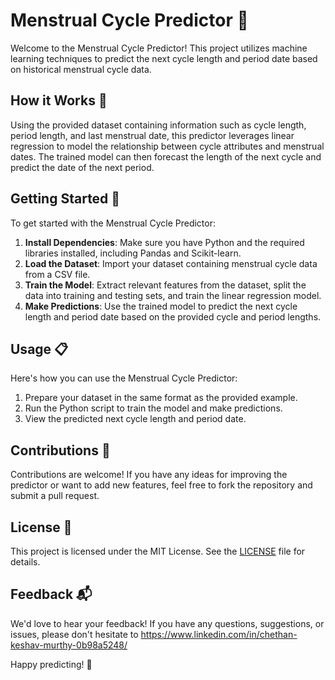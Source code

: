 # Menstrual Cycle Predictor 📅

Welcome to the Menstrual Cycle Predictor! This project utilizes machine learning techniques to predict the next cycle length and period date based on historical menstrual cycle data.

## How it Works 🤖

Using the provided dataset containing information such as cycle length, period length, and last menstrual date, this predictor leverages linear regression to model the relationship between cycle attributes and menstrual dates. The trained model can then forecast the length of the next cycle and predict the date of the next period.

## Getting Started 🚀

To get started with the Menstrual Cycle Predictor:

1. **Install Dependencies**: Make sure you have Python and the required libraries installed, including Pandas and Scikit-learn.
2. **Load the Dataset**: Import your dataset containing menstrual cycle data from a CSV file.
3. **Train the Model**: Extract relevant features from the dataset, split the data into training and testing sets, and train the linear regression model.
4. **Make Predictions**: Use the trained model to predict the next cycle length and period date based on the provided cycle and period lengths.

## Usage 📋

Here's how you can use the Menstrual Cycle Predictor:

1. Prepare your dataset in the same format as the provided example.
2. Run the Python script to train the model and make predictions.
3. View the predicted next cycle length and period date.

## Contributions 🤝

Contributions are welcome! If you have any ideas for improving the predictor or want to add new features, feel free to fork the repository and submit a pull request.

## License 📝

This project is licensed under the MIT License. See the [LICENSE](LICENSE) file for details.

## Feedback 📬

We'd love to hear your feedback! If you have any questions, suggestions, or issues, please don't hesitate to 
https://www.linkedin.com/in/chethan-keshav-murthy-0b98a5248/


Happy predicting! 🌟
